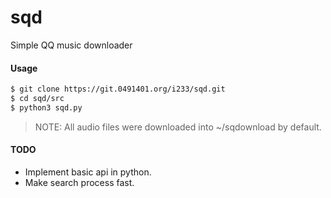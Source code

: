 # sqd

Simple QQ music downloader

#### Usage
```sh
$ git clone https://git.0491401.org/i233/sqd.git
$ cd sqd/src
$ python3 sqd.py
```
> NOTE: All audio files were downloaded into ~/sqdownload by default.

#### TODO
+ Implement basic api in python.
+ Make search process fast.

